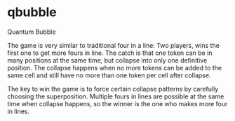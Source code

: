 # qbubble
Quantum Bubble

The game is very similar to traditional four in a line: Two players, wins the first one to get more fours in line. The catch is that one token can be in many positions at the same time, but collapse into only one definitive position. The collapse happens when no more tokens can be added to the same cell and still have no more than one token per cell after collapse. 

The key to win the game is to force certain collapse patterns by carefully choosing the superposition. Multiple fours in lines are possible at the same time when collapse happens, so the winner is the one who makes more four in lines. 
